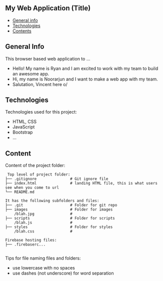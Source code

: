 ## My Web Application (Title)

* [General info](#general-info)
* [Technologies](#technologies)
* [Contents](#content)

## General Info
This browser based web application to ...
* Hello! My name is Ryan and I am excited to work with my team to build an awesome app.
* Hi, my name is Noorarjun and I want to make a web app with my team.
* Salutation, Vincent here o/
	
## Technologies
Technologies used for this project:
* HTML, CSS
* JavaScript
* Bootstrap 
* ...
	
## Content
Content of the project folder:

```
 Top level of project folder: 
├── .gitignore               # Git ignore file
├── index.html               # landing HTML file, this is what users see when you come to url
└── README.md

It has the following subfolders and files:
├── .git                     # Folder for git repo
├── images                   # Folder for images
    /blah.jpg                # 
├── scripts                  # Folder for scripts
    /blah.js                 # 
├── styles                   # Folder for styles
    /blah.css                # 

Firebase hosting files: 
├── .firebaserc...


```

Tips for file naming files and folders:
* use lowercase with no spaces
* use dashes (not underscore) for word separation

